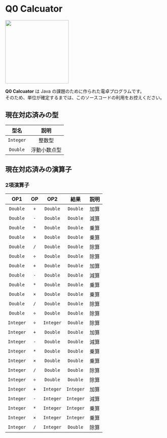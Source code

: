 # Q0 Calcuator

<img src="https://github.com/skytomo221/Q0-Calculator/blob/master/images/icon.png?raw=true" width="200px">

**Q0 Calcuator** は Java の課題のために作られた電卓プログラムです。  
そのため、単位が確定するまでは、このソースコードの利用をお控えください。

## 現在対応済みの型

|型名|説明|
|:-:|:-:|
|`Integer`|整数型|
|`Double`|浮動小数点型|

## 現在対応済みの演算子

### 2項演算子

|OP1|OP|OP2|結果|説明|
|:-:|:-:|:-:|:-:|:-:|
|`Double`|`+`|`Double`|`Double`|加算|
|`Double`|`-`|`Double`|`Double`|減算|
|`Double`|`*`|`Double`|`Double`|乗算|
|`Double`|`×`|`Double`|`Double`|乗算|
|`Double`|`/`|`Double`|`Double`|除算|
|`Double`|`÷`|`Double`|`Double`|除算|
|`Double`|`+`|`Double`|`Double`|加算|
|`Double`|`-`|`Double`|`Double`|減算|
|`Double`|`*`|`Double`|`Double`|乗算|
|`Double`|`×`|`Double`|`Double`|乗算|
|`Double`|`/`|`Double`|`Double`|除算|
|`Double`|`÷`|`Double`|`Double`|除算|
|`Integer`|`÷`|`Integer`|`Double`|除算|
|`Integer`|`+`|`Double`|`Double`|加算|
|`Integer`|`-`|`Double`|`Double`|減算|
|`Integer`|`*`|`Double`|`Double`|乗算|
|`Integer`|`×`|`Double`|`Double`|乗算|
|`Integer`|`/`|`Double`|`Double`|除算|
|`Integer`|`÷`|`Double`|`Double`|除算|
|`Integer`|`+`|`Integer`|`Integer`|加算|
|`Integer`|`-`|`Integer`|`Integer`|減算|
|`Integer`|`*`|`Integer`|`Integer`|乗算|
|`Integer`|`×`|`Integer`|`Integer`|乗算|
|`Integer`|`/`|`Integer`|`Double`|除算|
